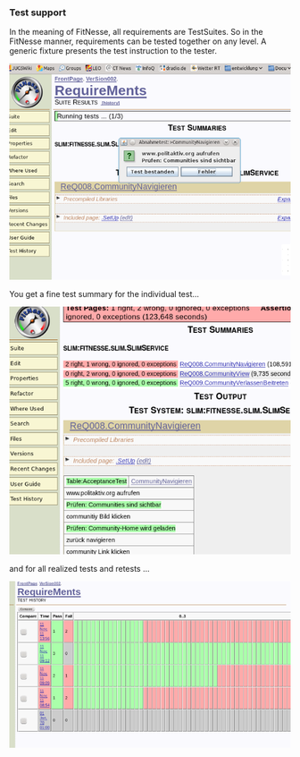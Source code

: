 ### Test support
In the meaning of FitNesse, all requirements are TestSuites. So in the FitNesse manner, requirements can be tested together on any level. A generic fixture presents the test instruction to the tester.

![Figure 12: Semi-automatic test support][test1]

[test1]: https://raw.githubusercontent.com/DomainDrivenArchitecture/ddaArchitecture/master/images/30_requirements/FitnesseTestunterstuetzung1.png "Figure 12: Semi-automatic test support"

You get a fine test summary for the individual test...

![Figure 13: several acceptance tests summarized in a suite][test2]

[test2]: https://raw.githubusercontent.com/DomainDrivenArchitecture/ddaArchitecture/master/images/30_requirements/FitnesseTestunterstuetzung2.png "Figure 13: several acceptance tests summarized in a suite"

and for all realized tests and retests ...

![Figure 14: A historical overview over the last test procedures][test3]

[test3]: https://raw.githubusercontent.com/DomainDrivenArchitecture/ddaArchitecture/master/images/30_requirements/FitnesseTestunterstuetzung3.png "Figure 14: A historical overview over the last test procedures"